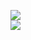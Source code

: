 [![](https://img.shields.io/badge/Made%20With-Github%20Spray-lightgrey.svg?style=for-the-badge&logo=github)](https://github.com/Annihil/github-spray#32488)  
[![](https://i.imgur.com/2DrTn0Z.gif)](https://github.com/Annihil/github-spray)